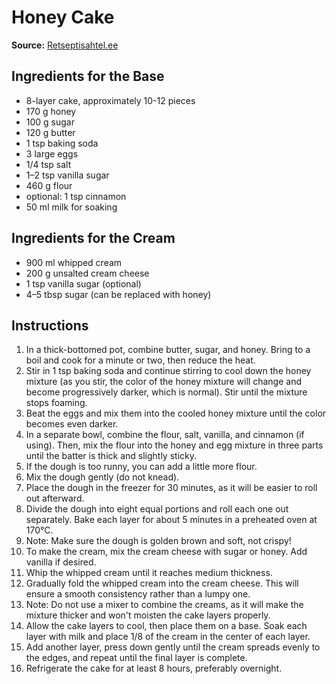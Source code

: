 # Honey Cake

**Source:** [Retseptisahtel.ee](https://retseptisahtel.ee/kodune-meekook/)

## Ingredients for the Base
- 8-layer cake, approximately 10-12 pieces
- 170 g honey
- 100 g sugar
- 120 g butter
- 1 tsp baking soda
- 3 large eggs
- 1/4 tsp salt
- 1–2 tsp vanilla sugar
- 460 g flour
- optional: 1 tsp cinnamon
- 50 ml milk for soaking

## Ingredients for the Cream
- 900 ml whipped cream
- 200 g unsalted cream cheese
- 1 tsp vanilla sugar (optional)
- 4–5 tbsp sugar (can be replaced with honey)

## Instructions
1. In a thick-bottomed pot, combine butter, sugar, and honey. Bring to a boil and cook for a minute or two, then reduce the heat.
2. Stir in 1 tsp baking soda and continue stirring to cool down the honey mixture (as you stir, the color of the honey mixture will change and become progressively darker, which is normal). Stir until the mixture stops foaming.
3. Beat the eggs and mix them into the cooled honey mixture until the color becomes even darker.
4. In a separate bowl, combine the flour, salt, vanilla, and cinnamon (if using). Then, mix the flour into the honey and egg mixture in three parts until the batter is thick and slightly sticky.
5. If the dough is too runny, you can add a little more flour.
6. Mix the dough gently (do not knead).
7. Place the dough in the freezer for 30 minutes, as it will be easier to roll out afterward.
8. Divide the dough into eight equal portions and roll each one out separately. Bake each layer for about 5 minutes in a preheated oven at 170°C.
9. Note: Make sure the dough is golden brown and soft, not crispy!
10. To make the cream, mix the cream cheese with sugar or honey. Add vanilla if desired.
11. Whip the whipped cream until it reaches medium thickness.
12. Gradually fold the whipped cream into the cream cheese. This will ensure a smooth consistency rather than a lumpy one.
13. Note: Do not use a mixer to combine the creams, as it will make the mixture thicker and won't moisten the cake layers properly.
14. Allow the cake layers to cool, then place them on a base. Soak each layer with milk and place 1/8 of the cream in the center of each layer.
15. Add another layer, press down gently until the cream spreads evenly to the edges, and repeat until the final layer is complete.
16. Refrigerate the cake for at least 8 hours, preferably overnight.
